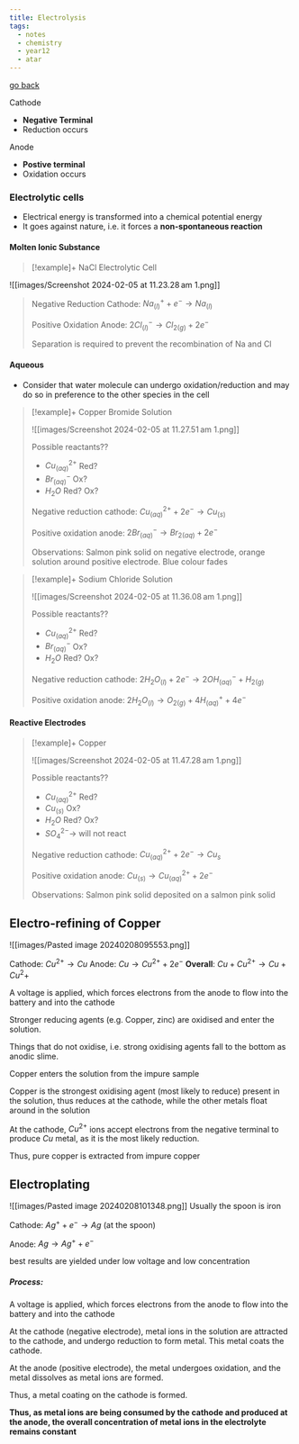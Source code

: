 ```yaml
---
title: Electrolysis
tags:
  - notes
  - chemistry
  - year12
  - atar
---
```


[go back](12Subjects/12Chemistry.md)

Cathode
- **Negative Terminal**
- Reduction occurs

Anode
- **Postive terminal**
- Oxidation occurs

### Electrolytic cells
- Electrical energy is transformed into a chemical potential energy
- It goes against nature, i.e. it forces a **non-spontaneous reaction** 

#### Molten Ionic Substance

> [!example]+ NaCl Electrolytic Cell   
>
   ![[images/Screenshot 2024-02-05 at 11.23.28 am 1.png]]
> 
> Negative Reduction Cathode: $Na^+ _{(l)} + e^- \to Na_{(l)}$
> 
> Positive Oxidation Anode: $2Cl_{(l)}^- \to Cl_{2(g) } + 2e^-$
> 
> Separation is required to prevent the recombination of Na and Cl

#### Aqueous 
- Consider that water molecule can undergo oxidation/reduction and may do so in preference to the other species in the cell

> [!example]+ Copper Bromide Solution
> 
> ![[images/Screenshot 2024-02-05 at 11.27.51 am 1.png]]
> 
> Possible reactants??
> - $Cu_{(aq)}^{2+}$ Red?
> - $Br_{(aq)}^-$ Ox?
> - $H_2O$ Red? Ox?
>   
> Negative reduction cathode: $Cu_{(aq)}^{2+} + 2e^- \to Cu_{(s)}$
> 
> Positive oxidation anode: $2Br_{(aq)}^- \to Br_{2(aq)} + 2e^-$
> 
> Observations: Salmon pink solid on negative electrode, orange solution around positive electrode. Blue colour fades

> [!example]+ Sodium Chloride Solution
> 
> ![[images/Screenshot 2024-02-05 at 11.36.08 am 1.png]]
> 
> Possible reactants??
> - $Cu_{(aq)}^{2+}$ Red?
> - $Br_{(aq)}^-$ Ox?
> - $H_2O$ Red? Ox?
>   
> Negative reduction cathode: $2H_{2}O_{(l)} + 2e^- \to 2OH^-_{(aq)} + H_{2(g)}$
>   
> Positive oxidation anode:  $2H_{2}O_{(l)} \to O_{2 (g)} + 4H^+_{(aq)} + 4e^-$

#### Reactive Electrodes

> [!example]+ Copper
> 
> ![[images/Screenshot 2024-02-05 at 11.47.28 am 1.png]]
> 
> Possible reactants??
> - $Cu_{(aq)}^{2+}$ Red?
> - $Cu_{(s)}$ Ox?
> - $H_2O$ Red? Ox?
> - $SO_{4} ^{2-} \to$  will not react
>   
> Negative reduction cathode: $Cu_{(aq)}^{2+} + 2e^- \to Cu_{{s}}$
> 
> Positive oxidation anode: $Cu_{(s)} \to Cu_{(aq)}^{2+} + 2e^-$
> 
> Observations: Salmon pink solid deposited on a salmon pink solid


## Electro-refining of Copper

![[images/Pasted image 20240208095553.png]]


Cathode: $Cu^{2+} \to Cu$
Anode: $Cu \to Cu^{2+} + 2e^-$
**Overall**: $Cu + Cu^{2+} \to Cu + Cu^2+$

A voltage is applied, which forces electrons from the anode to flow into the battery and into the cathode

Stronger reducing agents (e.g. Copper, zinc) are oxidised and enter the solution.

Things that do not oxidise, i.e. strong oxidising agents fall to the bottom as anodic slime.

Copper enters the solution from the impure sample

Copper is the strongest oxidising agent (most likely to reduce) present in the solution, thus reduces at the cathode, while the other metals float around in the solution

At the cathode, $Cu^{2+}$ ions accept electrons from the negative terminal to produce $Cu$ metal, as it is the most likely reduction.

Thus, pure copper is extracted from impure copper


## Electroplating

![[images/Pasted image 20240208101348.png]]
Usually the spoon is iron

Cathode: $Ag^+ + e^- \to Ag$ (at the spoon)

Anode: $Ag \to Ag^+ + e^-$

best results are yielded under low voltage and low concentration
##### Process:
A voltage is applied, which forces electrons from the anode to flow into the battery and into the cathode

At the cathode (negative electrode), metal ions in the solution are attracted to the cathode, and undergo reduction to form metal. This metal coats the cathode.

At the anode (positive electrode), the metal undergoes oxidation, and the metal dissolves as metal ions are formed. 

Thus, a metal coating on the cathode is formed.

**Thus, as metal ions are being consumed by the cathode and produced at the anode, the overall concentration of metal ions in the electrolyte remains constant**